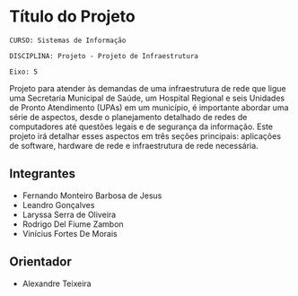 # Título do Projeto

`CURSO: Sistemas de Informação`

`DISCIPLINA: Projeto - Projeto de Infraestrutura`

`Eixo: 5`

Projeto para atender às demandas de uma infraestrutura de rede que ligue uma Secretaria Municipal de Saúde, um Hospital Regional e seis Unidades de Pronto Atendimento (UPAs) em um município, é importante abordar uma série de aspectos, desde o planejamento detalhado de redes de computadores até questões legais e de segurança da informação. Este projeto irá detalhar esses aspectos em três seções principais: aplicações de software, hardware de rede e infraestrutura de rede necessária.

## Integrantes

* Fernando Monteiro Barbosa de Jesus
* Leandro Gonçalves
* Laryssa Serra de Oliveira
* Rodrigo Del Fiume Zambon
* Vinícius Fortes De Morais

## Orientador

* Alexandre Teixeira


